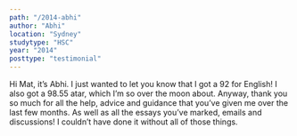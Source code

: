 ```yaml
---
path: "/2014-abhi"
author: "Abhi"
location: "Sydney"
studytype: "HSC"
year: "2014"
posttype: "testimonial"
---
```


Hi Mat, it’s Abhi. I just wanted to let you know that I got a 92 for English! I also got a 98.55 atar, which I’m so over the moon about. 
Anyway, thank you so much for all the help, advice and guidance that you’ve given me over the last few months. As well as all the essays you’ve marked, emails and discussions! 
I couldn’t have done it without all of those things.